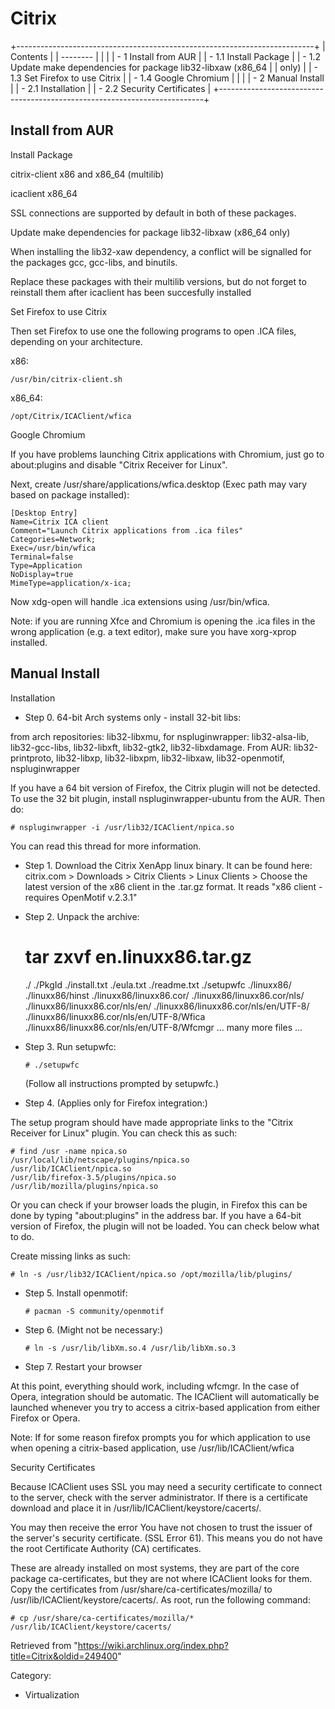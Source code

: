 Citrix
======

+--------------------------------------------------------------------------+
| Contents                                                                 |
| --------                                                                 |
|                                                                          |
| -   1 Install from AUR                                                   |
|     -   1.1 Install Package                                              |
|     -   1.2 Update make dependencies for package lib32-libxaw (x86_64    |
|         only)                                                            |
|     -   1.3 Set Firefox to use Citrix                                    |
|     -   1.4 Google Chromium                                              |
|                                                                          |
| -   2 Manual Install                                                     |
|     -   2.1 Installation                                                 |
|     -   2.2 Security Certificates                                        |
+--------------------------------------------------------------------------+

Install from AUR
----------------

Install Package

citrix-client x86 and x86_64 (multilib)

icaclient x86_64

SSL connections are supported by default in both of these packages.

Update make dependencies for package lib32-libxaw (x86_64 only)

When installing the lib32-xaw dependency, a conflict will be signalled
for the packages gcc, gcc-libs, and binutils.

Replace these packages with their multilib versions, but do not forget
to reinstall them after icaclient has been succesfully installed

Set Firefox to use Citrix

Then set Firefox to use one the following programs to open .ICA files,
depending on your architecture.

x86:

    /usr/bin/citrix-client.sh

x86_64:

    /opt/Citrix/ICAClient/wfica

Google Chromium

If you have problems launching Citrix applications with Chromium, just
go to about:plugins and disable "Citrix Receiver for Linux".

Next, create /usr/share/applications/wfica.desktop (Exec path may vary
based on package installed):

    [Desktop Entry]
    Name=Citrix ICA client
    Comment="Launch Citrix applications from .ica files"
    Categories=Network;
    Exec=/usr/bin/wfica
    Terminal=false
    Type=Application
    NoDisplay=true
    MimeType=application/x-ica;

Now xdg-open will handle .ica extensions using /usr/bin/wfica.

Note: if you are running Xfce and Chromium is opening the .ica files in
the wrong application (e.g. a text editor), make sure you have
xorg-xprop installed.

Manual Install
--------------

Installation

-   Step 0. 64-bit Arch systems only - install 32-bit libs:

from arch repositories: lib32-libxmu, for nspluginwrapper:
lib32-alsa-lib, lib32-gcc-libs, lib32-libxft, lib32-gtk2,
lib32-libxdamage. From AUR: lib32-printproto, lib32-libxp, lib32-libxpm,
lib32-libxaw, lib32-openmotif, nspluginwrapper

If you have a 64 bit version of Firefox, the Citrix plugin will not be
detected. To use the 32 bit plugin, install nspluginwrapper-ubuntu from
the AUR. Then do:

    # nspluginwrapper -i /usr/lib32/ICAClient/npica.so

You can read this thread for more information.

  

-   Step 1. Download the Citrix XenApp linux binary. It can be found
    here: citrix.com > Downloads > Citrix Clients > Linux Clients >
    Choose the latest version of the x86 client in the .tar.gz format.
    It reads "x86 client - requires OpenMotif v.2.3.1"
-   Step 2. Unpack the archive:

    # tar zxvf en.linuxx86.tar.gz
    ./
    ./PkgId
    ./install.txt
    ./eula.txt
    ./readme.txt
    ./setupwfc
    ./linuxx86/
    ./linuxx86/hinst
    ./linuxx86/linuxx86.cor/
    ./linuxx86/linuxx86.cor/nls/
    ./linuxx86/linuxx86.cor/nls/en/
    ./linuxx86/linuxx86.cor/nls/en/UTF-8/
    ./linuxx86/linuxx86.cor/nls/en/UTF-8/Wfica
    ./linuxx86/linuxx86.cor/nls/en/UTF-8/Wfcmgr
    ... many more files ...

-   Step 3. Run setupwfc:

        # ./setupwfc

    (Follow all instructions prompted by setupwfc.)

-   Step 4. (Applies only for Firefox integration:)

The setup program should have made appropriate links to the "Citrix
Receiver for Linux" plugin. You can check this as such:

    # find /usr -name npica.so
    /usr/local/lib/netscape/plugins/npica.so
    /usr/lib/ICAClient/npica.so
    /usr/lib/firefox-3.5/plugins/npica.so
    /usr/lib/mozilla/plugins/npica.so

Or you can check if your browser loads the plugin, in Firefox this can
be done by typing "about:plugins" in the address bar. If you have a
64-bit version of Firefox, the plugin will not be loaded. You can check
below what to do.

Create missing links as such:

    # ln -s /usr/lib32/ICAClient/npica.so /opt/mozilla/lib/plugins/

-   Step 5. Install openmotif:

        # pacman -S community/openmotif

-   Step 6. (Might not be necessary:)

        # ln -s /usr/lib/libXm.so.4 /usr/lib/libXm.so.3

-   Step 7. Restart your browser

At this point, everything should work, including wfcmgr. In the case of
Opera, integration should be automatic. The ICAClient will automatically
be launched whenever you try to access a citrix-based application from
either Firefox or Opera.

Note: If for some reason firefox prompts you for which application to
use when opening a citrix-based application, use
/usr/lib/ICAClient/wfica

Security Certificates

Because ICAClient uses SSL you may need a security certificate to
connect to the server, check with the server administrator. If there is
a certificate download and place it in
/usr/lib/ICAClient/keystore/cacerts/.

You may then receive the error
You have not chosen to trust the issuer of the server's security certificate. (SSL Error 61).
This means you do not have the root Certificate Authority (CA)
certificates.

These are already installed on most systems, they are part of the core
package ca-certificates, but they are not where ICAClient looks for
them. Copy the certificates from /usr/share/ca-certificates/mozilla/ to
/usr/lib/ICAClient/keystore/cacerts/. As root, run the following
command:

    # cp /usr/share/ca-certificates/mozilla/* /usr/lib/ICAClient/keystore/cacerts/

Retrieved from
"https://wiki.archlinux.org/index.php?title=Citrix&oldid=249400"

Category:

-   Virtualization
